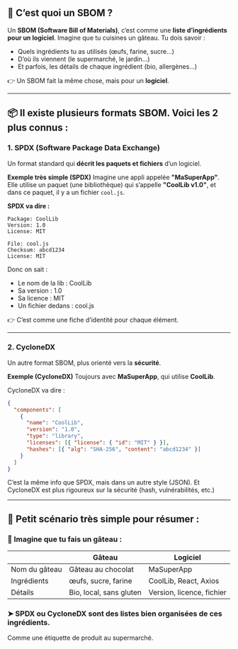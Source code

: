 ## 🧾 C’est quoi un SBOM ?

Un **SBOM (Software Bill of Materials)**, c’est comme une **liste d’ingrédients pour un logiciel**.
Imagine que tu cuisines un gâteau. Tu dois savoir :

* Quels ingrédients tu as utilisés (œufs, farine, sucre…)
* D’où ils viennent (le supermarché, le jardin…)
* Et parfois, les détails de chaque ingrédient (bio, allergènes…)

👉 Un SBOM fait la même chose, mais pour un **logiciel**.

---

## 📦 Il existe plusieurs formats SBOM. Voici les 2 plus connus :

### 1. **SPDX** (Software Package Data Exchange)

Un format standard qui **décrit les paquets et fichiers** d’un logiciel.

**Exemple très simple (SPDX)**
Imagine une appli appelée **"MaSuperApp"**.
Elle utilise un paquet (une bibliothèque) qui s’appelle **"CoolLib v1.0"**, et dans ce paquet, il y a un fichier `cool.js`.

**SPDX va dire :**

```
Package: CoolLib
Version: 1.0
License: MIT

File: cool.js
Checksum: abcd1234
License: MIT
```

Donc on sait :

* Le nom de la lib : CoolLib
* Sa version : 1.0
* Sa licence : MIT
* Un fichier dedans : cool.js

👉 C’est comme une fiche d’identité pour chaque élément.

---

### 2. **CycloneDX**

Un autre format SBOM, plus orienté vers la **sécurité**.

**Exemple (CycloneDX)**
Toujours avec **MaSuperApp**, qui utilise **CoolLib**.

CycloneDX va dire :

```json
{
  "components": [
    {
      "name": "CoolLib",
      "version": "1.0",
      "type": "library",
      "licenses": [{ "license": { "id": "MIT" } }],
      "hashes": [{ "alg": "SHA-256", "content": "abcd1234" }]
    }
  ]
}
```

C’est la même info que SPDX, mais dans un autre style (JSON).
Et CycloneDX est plus rigoureux sur la sécurité (hash, vulnérabilités, etc.)

---

## 📘 Petit scénario très simple pour résumer :

### 🎂 Imagine que tu fais un gâteau :

|               | Gâteau                  | Logiciel                  |
| ------------- | ----------------------- | ------------------------- |
| Nom du gâteau | Gâteau au chocolat      | MaSuperApp                |
| Ingrédients   | œufs, sucre, farine     | CoolLib, React, Axios     |
| Détails       | Bio, local, sans gluten | Version, licence, fichier |

### ➤ SPDX ou CycloneDX sont des **listes bien organisées** de ces ingrédients.

Comme une étiquette de produit au supermarché.

